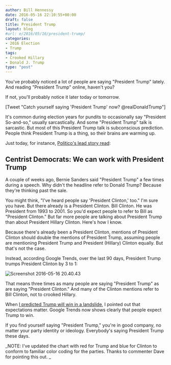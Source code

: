 ```yaml
---
author: Bill Hennessy
date: 2016-05-16 22:10:55+00:00
draft: false
title: President Trump
layout: blog
#url: e/2016/05/16/president-trump/
categories:
- 2016 Election
- Trump
tags:
- Crooked Hillary
- Donald J. Trump
type: "post"
---
```


You've probably noticed a lot of people are saying "President Trump" lately. And reading "President Trump" online, haven't you?

If not, you'll probably notice it later today or tomorrow.

[Tweet "Catch yourself saying 'President Trump' now? @realDonaldTrump"]

It's common during election years for pundits to occasionally say "President So-and-so," usually sarcastically. And some "President Trump" talk is sarcastic. But most of this President Trump talk is subconscious prediction. People think President Trump is a thing, so their brains are warming up.

Just today, for instance, [Politico's lead story read](https://www.politico.com/story/2016/05/donald-trump-moderate-democrats-223168):



## Centrist Democrats: We can work with President Trump



A couple of weeks ago, Bernie Sanders said "President Trump" a few times during a speech. Why didn't the headline refer to Donald Trump? Because they're thinking past the sale.

You might think, "I've heard people say 'President Clinton,' too." I'm sure you have. But there already is a President Clinton. Bill Clinton. He was President from 1993 to 2001. So you'd expect people to refer to Bill as "President Clinton." But far more people are talking about President Trump than about President Hillary Clinton. Here's how I know.

Because there's already been a President Clinton, mentions of President Clinton should double the mentions of President Trump, assuming people are mentioning President Trump and President (Hillary) Clinton equally. But that's not the case.

Instead, according Google Trends, over the last 90 days, President Trump trumps President Clinton by 3 to 1:

![Screenshot 2016-05-16 20.40.43](https://hennessysview.com/wp-content/uploads/2016/05/Screenshot-2016-05-16-20.40.43.png)


That means three times as many people are saying "President Trump" as are saying "President Clinton." And many of the Clinton mentions refer to Bill Clinton, not to crooked Hillary.

When [I predicted Trump will win in a landslide](https://hennessysview.com/2016/05/13/how-to-predict-trumps-landslide-win/), I pointed out that expectations matter. Google Trends now shows clearly that people expect Trump to win.

If you find yourself saying "President Trump," you're in good company, no matter your party identity or ideology. Everybody's saying President Trump these days.

_NOTE: I've updated the chart with red for Trump and blue for Clinton to conform to familiar color coding for the parties. Thanks to commenter Dave for pointing this out. _

